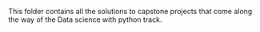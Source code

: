 This folder contains all the solutions to capstone projects that come along the way of the Data science with python track.
